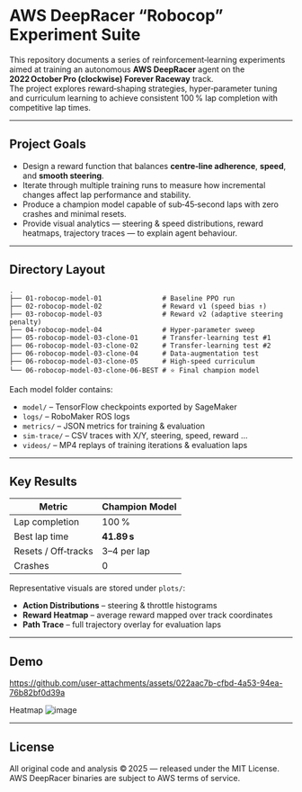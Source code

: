 # AWS DeepRacer “Robocop” Experiment Suite

This repository documents a series of reinforcement‑learning experiments aimed at training an autonomous **AWS DeepRacer** agent on the **2022 October Pro (clockwise) Forever Raceway** track.  
The project explores reward‑shaping strategies, hyper‑parameter tuning and curriculum learning to achieve consistent 100 % lap completion with competitive lap times.

---

## Project Goals

* Design a reward function that balances **centre‑line adherence**, **speed**, and **smooth steering**.  
* Iterate through multiple training runs to measure how incremental changes affect lap performance and stability.  
* Produce a champion model capable of sub‑45‑second laps with zero crashes and minimal resets.  
* Provide visual analytics — steering & speed distributions, reward heatmaps, trajectory traces — to explain agent behaviour.  

---

## Directory Layout

```
.
├── 01-robocop-model-01               # Baseline PPO run
├── 02-robocop-model-02               # Reward v1 (speed bias ↑)
├── 03-robocop-model-03               # Reward v2 (adaptive steering penalty)
├── 04-robocop-model-04               # Hyper‑parameter sweep
├── 05-robocop-model-03-clone-01      # Transfer‑learning test #1
├── 06-robocop-model-03-clone-02      # Transfer‑learning test #2
├── 06-robocop-model-03-clone-04      # Data‑augmentation test
├── 06-robocop-model-03-clone-05      # High‑speed curriculum
└── 06-robocop-model-03-clone-06-BEST # ⭐ Final champion model
```

Each model folder contains:

* `model/` – TensorFlow checkpoints exported by SageMaker  
* `logs/` – RoboMaker ROS logs  
* `metrics/` – JSON metrics for training & evaluation  
* `sim-trace/` – CSV traces with X/Y, steering, speed, reward …  
* `videos/` – MP4 replays of training iterations & evaluation laps  

---

## Key Results

| Metric | Champion Model |
|--------|----------------|
| Lap completion | 100 % |
| Best lap time | **41.89 s** |
| Resets / Off‑tracks | 3–4 per lap |
| Crashes | 0 |

Representative visuals are stored under `plots/`:

* **Action Distributions** – steering & throttle histograms  
* **Reward Heatmap** – average reward mapped over track coordinates  
* **Path Trace** – full trajectory overlay for evaluation laps  

---

## Demo
https://github.com/user-attachments/assets/022aac7b-cfbd-4a53-94ea-76b82bf0d39a


Heatmap
![image](https://github.com/user-attachments/assets/0c189c7a-ff64-42c8-b90b-8c6bdd50132c)



---

## License

All original code and analysis © 2025 — released under the MIT License.  
AWS DeepRacer binaries are subject to AWS terms of service.
